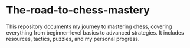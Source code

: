 # The-road-to-chess-mastery
This repository documents my journey to mastering chess, covering everything from beginner-level basics to advanced strategies. It includes resources, tactics, puzzles, and my personal progress.
